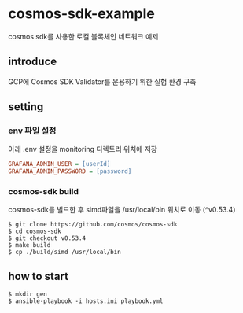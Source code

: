 # cosmos-sdk-example
cosmos sdk를 사용한 로컬 블록체인 네트워크 예제

## introduce
GCP에 Cosmos SDK Validator를 운용하기 위한 실험 환경 구축

## setting
### env 파일 설정
아래 .env 설정을 monitoring 디렉토리 위치에 저장
```ini
GRAFANA_ADMIN_USER = [userId]
GRAFANA_ADMIN_PASSWORD = [password]
```
### cosmos-sdk build
cosmos-sdk를 빌드한 후 simd파일을 /usr/local/bin 위치로 이동 (^v0.53.4)
```shell
$ git clone https://github.com/cosmos/cosmos-sdk
$ cd cosmos-sdk
$ git checkout v0.53.4
$ make build
$ cp ./build/simd /usr/local/bin
```

## how to start
```shell
$ mkdir gen
$ ansible-playbook -i hosts.ini playbook.yml
```
